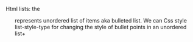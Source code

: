 Html lists:
 the <ul> represents unordered list of items aka bulleted list.
 We can Css style list-style-type for changing the style of bullet points in an unordered list+

 